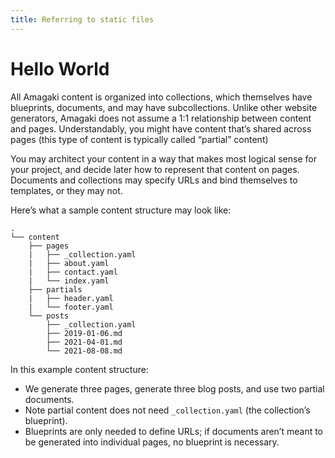 ```yaml
---
title: Referring to static files
---
```

# Hello World

All Amagaki content is organized into collections, which themselves have blueprints, documents, and may have subcollections. Unlike other website generators, Amagaki does not assume a 1:1 relationship between content and pages. Understandably, you might have content that’s shared across pages (this type of content is typically called “partial” content)

You may architect your content in a way that makes most logical sense for your project, and decide later how to represent that content on pages. Documents and collections may specify URLs and bind themselves to templates, or they may not.

Here’s what a sample content structure may look like:

```
.
└── content
    ├── pages
    |   ├── _collection.yaml
    |   ├── about.yaml
    |   ├── contact.yaml
    |   └── index.yaml
    ├── partials
    |   ├── header.yaml
    |   └── footer.yaml
    └── posts
        ├── _collection.yaml
        ├── 2019-01-06.md
        ├── 2021-04-01.md
        └── 2021-08-08.md
```

In this example content structure:

- We generate three pages, generate three blog posts, and use two partial documents.
- Note partial content does not need `_collection.yaml` (the collection’s blueprint).
- Blueprints are only needed to define URLs; if documents aren’t meant to be generated into individual pages, no blueprint is necessary.
